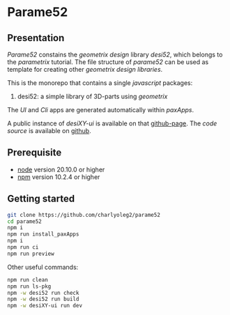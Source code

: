 Parame52
========


Presentation
------------

*Parame52* constains the *geometrix design* library *desi52*, which  belongs to the *parametrix* tutorial. The file structure of *parame52* can be used as template for creating other *geometrix design libraries*.

This is the monorepo that contains a single *javascript* packages:

1. desi52: a simple library of 3D-parts using *geometrix*

The *UI* and *Cli* apps are generated automatically within *paxApps*.

A public instance of *desiXY-ui* is available on that [github-page](https://charlyoleg2.github.io/parame52/).
The *code source* is available on [github](https://github.com/charlyoleg2/parame52).


Prerequisite
------------

- [node](https://nodejs.org) version 20.10.0 or higher
- [npm](https://docs.npmjs.com/cli/v7/commands/npm) version 10.2.4 or higher


Getting started
---------------

```bash
git clone https://github.com/charlyoleg2/parame52
cd parame52
npm i
npm run install_paxApps
npm i
npm run ci
npm run preview
```

Other useful commands:
```bash
npm run clean
npm run ls-pkg
npm -w desi52 run check
npm -w desi52 run build
npm -w desiXY-ui run dev
```


